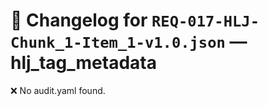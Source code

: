 # 📝 Changelog for `REQ-017-HLJ-Chunk_1-Item_1-v1.0.json` — **hlj_tag_metadata**

❌ No audit.yaml found.
